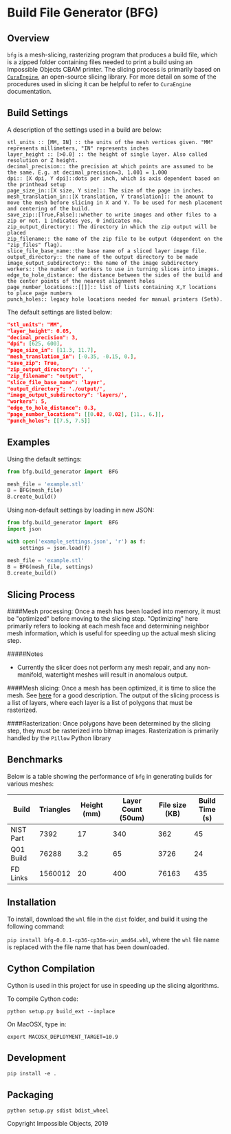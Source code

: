 Build File Generator (BFG)
==========================
Overview
--------
`bfg` is a mesh-slicing, rasterizing program that produces a build file, which is a zipped folder containing files needed to print a build using an Impossible Objects CBAM printer.
The slicing process is primarily based on [`CuraEngine`](https://github.com/Ultimaker/CuraEngine), an open-source slicing library. For more detail on some of the procedures
used in slicing it can be helpful to refer to `CuraEngine` documentation.

Build Settings
--------------
A description of the settings used in a build are below:
```
stl_units :: [MM, IN] :: the units of the mesh vertices given. "MM" represents millimeters, "IN" represents inches
layer_height :: [>0.0] :: the height of single layer. Also called resolution or Z height.
decimal_precision:: the precision at which points are assumed to be the same. E.g. at decimal_precision=3, 1.001 = 1.000
dpi:: [X dpi, Y dpi]::dots per inch, which is axis dependent based on the printhead setup
page_size_in::[X size, Y size]:: The size of the page in inches.
mesh_translation_in::[X translation, Y translation]:: the amount to move the mesh before slicing in X and Y. To be used for mesh placement and centering of the build.
save_zip::[True,False]::whether to write images and other files to a zip or not. 1 indicates yes, 0 indicates no.
zip_output_directory:: The directory in which the zip output will be placed
zip_filename:: the name of the zip file to be output (dependent on the "zip_files" flag).
slice_file_base_name::the base name of a sliced layer image file.
output_directory:: the name of the output directory to be made
image_output_subdirectory:: the name of the image subdirectory
workers:: the number of workers to use in turning slices into images.
edge_to_hole_distance: the distance between the sides of the build and the center points of the nearest alignment holes
page_number_locations::[[]]:: list of lists containing X,Y locations to place page numbers
punch_holes:: legacy hole locations needed for manual printers (Seth).
```

The default settings are listed below:
```json
"stl_units": "MM",
"layer_height": 0.05,
"decimal_precision": 3,
"dpi": [625, 600],
"page_size_in": [11.3, 11.7],
"mesh_translation_in": [-0.35, -0.15, 0.],
"save_zip": True,
"zip_output_directory": '.',
"zip_filename": "output",
"slice_file_base_name": 'layer',
"output_directory": './output/',
"image_output_subdirectory": 'layers/',
"workers": 5,
"edge_to_hole_distance": 0.3,
"page_number_locations": [[0.02, 0.02], [11., 6.]],
"punch_holes": [[7.5, 7.5]]
```

Examples
--------
Using the default settings:
```python
from bfg.build_generator import  BFG

mesh_file = 'example.stl'
B = BFG(mesh_file)
B.create_build()
```

Using non-default settings by loading in new JSON:
```python
from bfg.build_generator import  BFG
import json

with open('example_settings.json', 'r') as f:
    settings = json.load(f)

mesh_file = 'example.stl'
B = BFG(mesh_file, settings)
B.create_build()
```

Slicing Process
---------------
####Mesh processing:
Once a mesh has been loaded into memory, it must be "optimized" before moving to the slicing step. "Optimizing" here
primarily refers to looking at each mesh face and determining neighbor mesh information, which is useful for speeding
up the actual mesh slicing step.

#####Notes
- Currently the slicer does not perform any mesh repair, and any non-manifold, watertight meshes will result in anomalous output.

####Mesh slicing:
Once a mesh has been optimized, it is time to slice the mesh. See [here](https://github.com/Ultimaker/CuraEngine/blob/master/docs/slicing.md) for a good description.
The output of the slicing process is a list of layers, where each layer is a list of polygons that must be rasterized.

####Rasterization:
Once polygons have been determined by the slicing step, they must be rasterized into bitmap images. Rasterization is primarily handled by the `Pillow` Python library

Benchmarks
----------
Below is a table showing the performance of `bfg` in generating builds for various meshes:

| Build     |  Triangles   | Height (mm) | Layer Count (50um) | File size (KB) | Build Time (s) |
|-----------|--------------|-------------|--------------------|----------------|----------------|
| NIST Part | 7392         | 17          | 340                | 362            | 45             |
| Q01 Build | 76288        | 3.2         | 65                 | 3726           | 24             |
| FD Links  | 1560012      | 20          | 400                | 76163          | 435            |

Installation
------------
To install, download the `whl` file in the `dist` folder, and build it using the following command:

`pip install bfg-0.0.1-cp36-cp36m-win_amd64.whl`, where the `whl` file name is replaced with the file name that has been downloaded.

Cython Compilation
-----------
Cython is used in this project for use in speeding up the slicing algorithms.

To compile Cython code:

`
python setup.py build_ext --inplace
`

On MacOSX, type in:

`
export MACOSX_DEPLOYMENT_TARGET=10.9
`

Development
-----------

`
pip install -e .
`

Packaging
---------

`
python setup.py sdist bdist_wheel
`

Copyright Impossible Objects, 2019